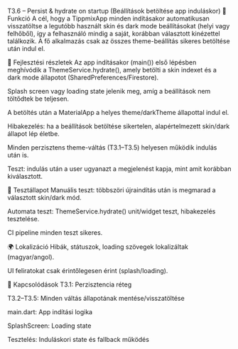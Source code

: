 T3.6 – Persist & hydrate on startup (Beállítások betöltése app induláskor)
🎯 Funkció
A cél, hogy a TippmixApp minden indításakor automatikusan visszatöltse a legutóbb használt skin és dark mode beállításokat (helyi vagy felhőből), így a felhasználó mindig a saját, korábban választott kinézettel találkozik. A fő alkalmazás csak az összes theme-beállítás sikeres betöltése után indul el.

🧠 Fejlesztési részletek
Az app indításakor (main()) első lépésben meghívódik a ThemeService.hydrate(), amely betölti a skin indexet és a dark mode állapotot (SharedPreferences/Firestore).

Splash screen vagy loading state jelenik meg, amíg a beállítások nem töltődtek be teljesen.

A betöltés után a MaterialApp a helyes theme/darkTheme állapottal indul el.

Hibakezelés: ha a beállítások betöltése sikertelen, alapértelmezett skin/dark állapot lép életbe.

Minden perzisztens theme-váltás (T3.1–T3.5) helyesen működik indulás után is.

Teszt: indulás után a user ugyanazt a megjelenést kapja, mint amit korábban kiválasztott.

🧪 Tesztállapot
Manuális teszt: többszöri újraindítás után is megmarad a választott skin/dark mód.

Automata teszt: ThemeService.hydrate() unit/widget teszt, hibakezelés tesztelése.

CI pipeline minden teszt sikeres.

🌍 Lokalizáció
Hibák, státuszok, loading szövegek lokalizáltak (magyar/angol).

UI feliratokat csak érintőlegesen érint (splash/loading).

📎 Kapcsolódások
T3.1: Perzisztencia réteg

T3.2–T3.5: Minden váltás állapotának mentése/visszatöltése

main.dart: App indítási logika

SplashScreen: Loading state

Tesztelés: Induláskori state és fallback működés
